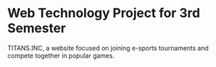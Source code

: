 # Web Technology Project for 3rd Semester
TITANS.INC, a website focused on joining e-sports tournaments and compete together in popular games.
